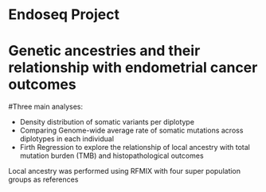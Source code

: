 # Endoseq Project
# Genetic ancestries and their relationship with endometrial cancer outcomes

#Three main analyses: 
*  Density distribution of somatic variants per diplotype
*  Comparing Genome-wide average rate of somatic mutations across diplotypes in each individual
*  Firth Regression to explore the relationship of local ancestry with total mutation burden (TMB) and histopathological outcomes

Local ancestry was performed using RFMIX with four super population groups as references 



